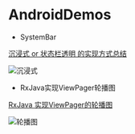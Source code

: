 # AndroidDemos

- SystemBar

[沉浸式 or 状态栏透明 的实现方式总结](http://www.jianshu.com/p/e1c937000343)

![沉浸式](http://upload-images.jianshu.io/upload_images/293077-0cab08f5d29ce076.gif?imageMogr2/auto-orient/strip)


- RxJava实现ViewPager轮播图

[RxJava 实现ViewPager的轮播图](http://www.jianshu.com/p/cc88ab20f991#)

![轮播图](http://upload-images.jianshu.io/upload_images/293077-38c9e395c7c6d100.gif?imageMogr2/auto-orient/strip)
